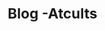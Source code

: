 ---
title: "Blog -Atcults"
# meta description
description: "Atcults’ services help companies to determine how a system performs under different workloads.We can simulate real-life and extreme conditions and we will find all the bottlenecks of your software and Application."
metakeywords: "AWS COGNITO SERVICE, STATIC CODE ANALYSIS, LOAD TESTING VS PERFORMANCE TESTING"
# save as draft
draft: false
---